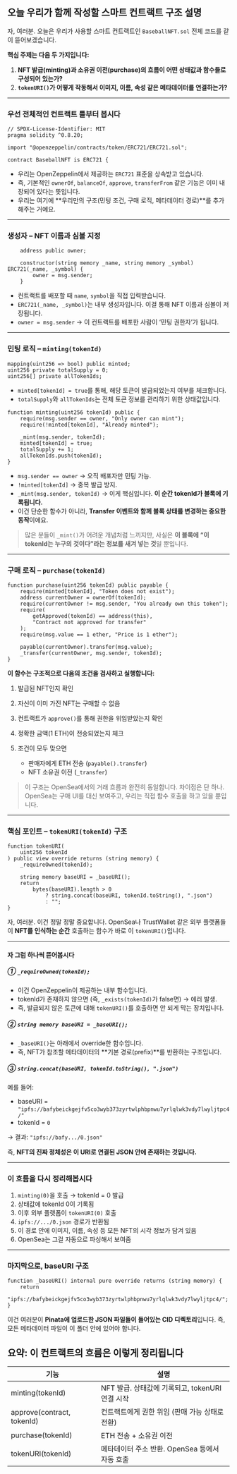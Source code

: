 ## 오늘 우리가 함께 작성할 스마트 컨트랙트 구조 설명

자, 여러분.
오늘은 우리가 사용할 스마트 컨트랙트인 `BaseballNFT.sol` 전체 코드를 같이 뜯어보겠습니다.

**핵심 주제는 다음 두 가지입니다:**

1. **NFT 발급(minting)과 소유권 이전(purchase)의 흐름이 어떤 상태값과 함수들로 구성되어 있는가?**
2. **`tokenURI()`가 어떻게 작동해서 이미지, 이름, 속성 같은 메타데이터를 연결하는가?**

---

### 우선 전체적인 컨트랙트 틀부터 봅시다

```solidity
// SPDX-License-Identifier: MIT
pragma solidity ^0.8.20;

import "@openzeppelin/contracts/token/ERC721/ERC721.sol";

contract BaseballNFT is ERC721 {
```

- 우리는 OpenZeppelin에서 제공하는 `ERC721` 표준을 상속받고 있습니다.
- 즉, 기본적인 `ownerOf`, `balanceOf`, `approve`, `transferFrom` 같은 기능은 이미 내장되어 있다는 뜻입니다.
- 우리는 여기에 \*\*우리만의 구조(민팅 조건, 구매 로직, 메타데이터 경로)\*\*를 추가해주는 거예요.

---

### 생성자 – NFT 이름과 심볼 지정

```solidity
    address public owner;

    constructor(string memory _name, string memory _symbol) ERC721(_name, _symbol) {
        owner = msg.sender;
    }
```

- 컨트랙트를 배포할 때 `name`, `symbol`을 직접 입력받습니다.
- `ERC721(_name, _symbol)`는 내부 생성자입니다. 이걸 통해 NFT 이름과 심볼이 저장됩니다.
- `owner = msg.sender` → 이 컨트랙트를 배포한 사람이 ‘민팅 권한자’가 됩니다.

---

### 민팅 로직 – `minting(tokenId)`

```solidity
mapping(uint256 => bool) public minted;
uint256 private totalSupply = 0;
uint256[] private allTokenIds;
```

- `minted[tokenId] = true`를 통해, 해당 토큰이 발급되었는지 여부를 체크합니다.
- `totalSupply`와 `allTokenIds`는 전체 토큰 정보를 관리하기 위한 상태값입니다.

```solidity
function minting(uint256 tokenId) public {
    require(msg.sender == owner, "Only owner can mint");
    require(!minted[tokenId], "Already minted");

    _mint(msg.sender, tokenId);
    minted[tokenId] = true;
    totalSupply += 1;
    allTokenIds.push(tokenId);
}
```

- `msg.sender == owner` → 오직 배포자만 민팅 가능.
- `!minted[tokenId]` → 중복 발급 방지.
- `_mint(msg.sender, tokenId)` → 이게 핵심입니다. **이 순간 tokenId가 블록에 기록됩니다.**
- 이건 단순한 함수가 아니라, **Transfer 이벤트와 함께 블록 상태를 변경하는 중요한 동작**이에요.

> 많은 분들이 `_mint()`가 어려운 개념처럼 느끼지만, 사실은 **이 블록에 “이 tokenId는 누구의 것이다”라는 정보를 새겨 넣는 것**일 뿐입니다.

---

### 구매 로직 – `purchase(tokenId)`

```solidity
function purchase(uint256 tokenId) public payable {
    require(minted[tokenId], "Token does not exist");
    address currentOwner = ownerOf(tokenId);
    require(currentOwner != msg.sender, "You already own this token");
    require(
        getApproved(tokenId) == address(this),
        "Contract not approved for transfer"
    );
    require(msg.value == 1 ether, "Price is 1 ether");

    payable(currentOwner).transfer(msg.value);
    _transfer(currentOwner, msg.sender, tokenId);
}
```

**이 함수는 구조적으로 다음의 조건을 검사하고 실행합니다:**

1. 발급된 NFT인지 확인
2. 자신이 이미 가진 NFT는 구매할 수 없음
3. 컨트랙트가 `approve()`를 통해 권한을 위임받았는지 확인
4. 정확한 금액(1 ETH)이 전송되었는지 체크
5. 조건이 모두 맞으면

   - 판매자에게 ETH 전송 (`payable().transfer`)
   - NFT 소유권 이전 (`_transfer`)

> 이 구조는 OpenSea에서의 거래 흐름과 완전히 동일합니다.
> 차이점은 단 하나. OpenSea는 구매 UI를 대신 보여주고, 우리는 직접 함수 호출을 하고 있을 뿐입니다.

---

### 핵심 포인트 – `tokenURI(tokenId)` 구조

```solidity
function tokenURI(
    uint256 tokenId
) public view override returns (string memory) {
    _requireOwned(tokenId);

    string memory baseURI = _baseURI();
    return
        bytes(baseURI).length > 0
            ? string.concat(baseURI, tokenId.toString(), ".json")
            : "";
}
```

자, 여러분. 이건 정말 정말 중요합니다.
OpenSea나 TrustWallet 같은 외부 플랫폼들이 **NFT를 인식하는 순간** 호출하는 함수가 바로 이 `tokenURI()`입니다.

---

#### 자 그럼 하나씩 뜯어봅시다

##### ① `_requireOwned(tokenId);`

- 이건 OpenZeppelin이 제공하는 내부 함수입니다.
- tokenId가 존재하지 않으면 (즉, `_exists(tokenId)`가 false면) → 에러 발생.
- 즉, 발급되지 않은 토큰에 대해 `tokenURI()`를 호출하면 안 되게 막는 장치입니다.

##### ② `string memory baseURI = _baseURI();`

- `_baseURI()`는 아래에서 override한 함수입니다.
- 즉, NFT가 참조할 메타데이터의 \*\*기본 경로(prefix)\*\*를 반환하는 구조입니다.

##### ③ `string.concat(baseURI, tokenId.toString(), ".json")`

예를 들어:

- baseURI = `"ipfs://bafybeickgejfv5co3wyb373zyrtwlphbpnwu7yrlqlwk3vdy7lwyljtpc4/"`
- tokenId = `0`

→ 결과: `"ipfs://bafy.../0.json"`

즉, **NFT의 진짜 정체성은 이 URI로 연결된 JSON 안에 존재하는 것입니다.**

---

### 이 흐름을 다시 정리해봅시다

1. `minting(0)`을 호출 → tokenId = 0 발급
2. 상태값에 tokenId 0이 기록됨
3. 이후 외부 플랫폼이 `tokenURI(0)` 호출
4. `ipfs://.../0.json` 경로가 반환됨
5. 이 경로 안에 이미지, 이름, 속성 등 모든 NFT의 시각 정보가 담겨 있음
6. OpenSea는 그걸 자동으로 파싱해서 보여줌

---

### 마지막으로, baseURI 구조

```solidity
function _baseURI() internal pure override returns (string memory) {
    return
        "ipfs://bafybeickgejfv5co3wyb373zyrtwlphbpnwu7yrlqlwk3vdy7lwyljtpc4/";
}
```

이건 여러분이 **Pinata에 업로드한 JSON 파일들이 들어있는 CID 디렉토리**입니다.
즉, 모든 메타데이터 파일이 이 폴더 안에 있어야 합니다.

## 요약: 이 컨트랙트의 흐름은 이렇게 정리됩니다

| 기능                       | 설명                                            |
| -------------------------- | ----------------------------------------------- |
| minting(tokenId)           | NFT 발급. 상태값에 기록되고, tokenURI 연결 시작 |
| approve(contract, tokenId) | 컨트랙트에게 권한 위임 (판매 가능 상태로 전환)  |
| purchase(tokenId)          | ETH 전송 + 소유권 이전                          |
| tokenURI(tokenId)          | 메타데이터 주소 반환. OpenSea 등에서 자동 호출  |
